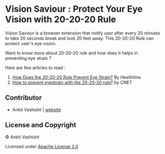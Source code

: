 # Vision Saviour : Protect Your Eye Vision with 20-20-20 Rule

Vision Saviour is a browser extension that notify user after every 20 minutes to take 20 seconds break and look 20 feet away. This 20-20-20 Rule can protect user's eye vision.

Want to know more about 20-20-20 rule and how does it helps in preventing eye strain ? 

Here are few articles to read : 

1. [How Does the 20-20-20 Rule Prevent Eye Strain?](https://www.healthline.com/health/eye-health/20-20-20-rule#definition) By Healthline
2. [How to prevent eyestrain with the 20-20-20 rule?](https://www.cnet.com/health/how-to-prevent-eyestrain-the-20-20-20-rule/) by CNET

## Contributor

- Ankit Vashisht | [website](https://ankitvashisht12.github.io/) 

## License and Copyright

©️ Ankit Vashisht

Licensed under [Apache License 2.0](https://github.com/ankitvashisht12/vision-saviour/blob/master/LICENSE)

